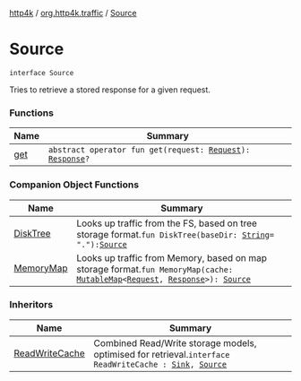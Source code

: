 [http4k](../../index.md) / [org.http4k.traffic](../index.md) / [Source](./index.md)

# Source

`interface Source`

Tries to retrieve a stored response for a given request.

### Functions

| Name | Summary |
|---|---|
| [get](get.md) | `abstract operator fun get(request: `[`Request`](../../org.http4k.core/-request/index.md)`): `[`Response`](../../org.http4k.core/-response/index.md)`?` |

### Companion Object Functions

| Name | Summary |
|---|---|
| [DiskTree](-disk-tree.md) | Looks up traffic from the FS, based on tree storage format.`fun DiskTree(baseDir: `[`String`](https://kotlinlang.org/api/latest/jvm/stdlib/kotlin/-string/index.html)` = "."): `[`Source`](./index.md) |
| [MemoryMap](-memory-map.md) | Looks up traffic from Memory, based on map storage format.`fun MemoryMap(cache: `[`MutableMap`](https://kotlinlang.org/api/latest/jvm/stdlib/kotlin.collections/-mutable-map/index.html)`<`[`Request`](../../org.http4k.core/-request/index.md)`, `[`Response`](../../org.http4k.core/-response/index.md)`>): `[`Source`](./index.md) |

### Inheritors

| Name | Summary |
|---|---|
| [ReadWriteCache](../-read-write-cache/index.md) | Combined Read/Write storage models, optimised for retrieval.`interface ReadWriteCache : `[`Sink`](../-sink/index.md)`, `[`Source`](./index.md) |
